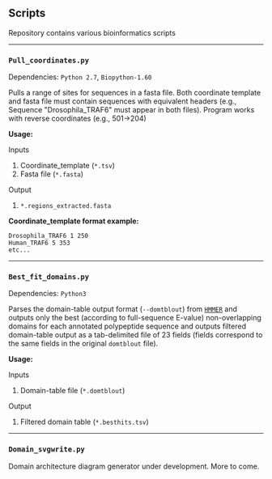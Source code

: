 ## Scripts
Repository contains various bioinformatics scripts
___

### `Pull_coordinates.py`
Dependencies: `Python 2.7`, `Biopython-1.60`

Pulls a range of sites for sequences in a fasta file. Both coordinate template and fasta file must contain sequences with equivalent headers (e.g., Sequence "Drosophila_TRAF6" must appear in both files).
Program works with reverse coordinates (e.g., 501->204)

**Usage:**

Inputs
1. Coordinate_template (`*.tsv`)
2. Fasta file (`*.fasta`)

Output
1. `*.regions_extracted.fasta`

**Coordinate_template format example:**
```
Drosophila_TRAF6 1 250
Human_TRAF6 5 353
etc...
```
___

### `Best_fit_domains.py`
Dependencies: `Python3`

Parses the domain-table output format (`--domtblout`) from [`HMMER`](http://hmmer.org/) and outputs only the best (according to full-sequence E-value) non-overlapping domains for each annotated polypeptide sequence and outputs filtered domain-table output as a tab-delimited file of 23 fields (fields correspond to the same fields in the original `domtblout` file).

**Usage:**

Inputs
1. Domain-table file (`*.domtblout`)

Output
1. Filtered domain table (`*.besthits.tsv`)

___
### `Domain_svgwrite.py`
Domain architecture diagram generator under development.
More to come.

